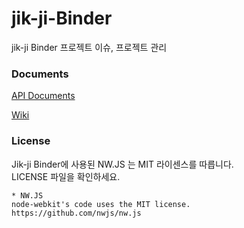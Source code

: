 # jik-ji-Binder
jik-ji Binder 프로젝트 이슈, 프로젝트 관리

### Documents

[API Documents](https://vulcan9.github.io/jik-ji-Binder/)

[Wiki](https://github.com/vulcan9/jik-ji-Binder/wiki)

### License

Jik-ji Binder에 사용된 NW.JS 는 MIT 라이센스를 따릅니다.<br>
LICENSE 파일을 확인하세요.
```
* NW.JS
node-webkit's code uses the MIT license.
https://github.com/nwjs/nw.js
```
